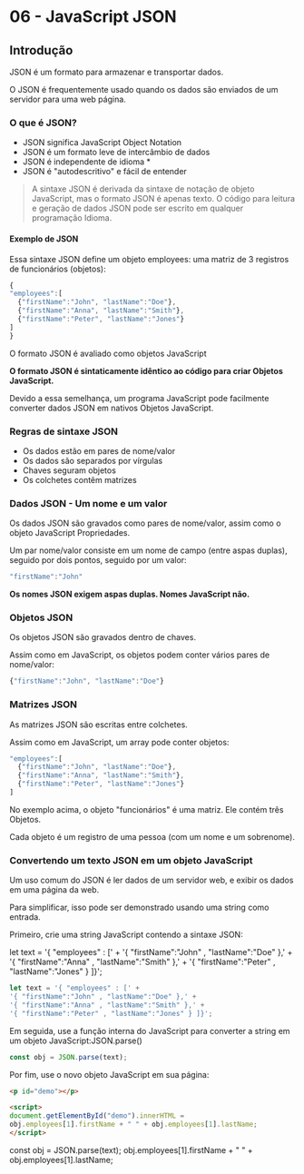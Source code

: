 # 06 - JavaScript JSON

## Introdução

JSON é um formato para armazenar e transportar dados.

O JSON é frequentemente usado quando os dados são enviados de um servidor para uma web página.

### O que é JSON?

- JSON significa JavaScript Object Notation
- JSON é um formato leve de intercâmbio de dados
- JSON é independente de idioma *
- JSON é "autodescritivo" e fácil de entender

> A sintaxe JSON é derivada da sintaxe de notação de objeto JavaScript, mas o formato JSON é apenas texto. O código para leitura e geração de dados JSON pode ser escrito em qualquer programação Idioma.

#### Exemplo de JSON

Essa sintaxe JSON define um objeto employees: uma matriz de 3 registros de funcionários (objetos):

```js
{
"employees":[
  {"firstName":"John", "lastName":"Doe"},
  {"firstName":"Anna", "lastName":"Smith"},
  {"firstName":"Peter", "lastName":"Jones"}
]
}
```

O formato JSON é avaliado como objetos JavaScript

**O formato JSON é sintaticamente idêntico ao código para criar Objetos JavaScript.**

Devido a essa semelhança, um programa JavaScript pode facilmente converter dados JSON em nativos Objetos JavaScript.

### Regras de sintaxe JSON

- Os dados estão em pares de nome/valor
- Os dados são separados por vírgulas
- Chaves seguram objetos
- Os colchetes contêm matrizes

### Dados JSON - Um nome e um valor

Os dados JSON são gravados como pares de nome/valor, assim como o objeto JavaScript Propriedades.

Um par nome/valor consiste em um nome de campo (entre aspas duplas), seguido por dois pontos, seguido por um valor:

```js
"firstName":"John"
```

**Os nomes JSON exigem aspas duplas. Nomes JavaScript não.**

### Objetos JSON

Os objetos JSON são gravados dentro de chaves.

Assim como em JavaScript, os objetos podem conter vários pares de nome/valor:

```js
{"firstName":"John", "lastName":"Doe"}
```

### Matrizes JSON

As matrizes JSON são escritas entre colchetes.

Assim como em JavaScript, um array pode conter objetos:

```js
"employees":[
  {"firstName":"John", "lastName":"Doe"},
  {"firstName":"Anna", "lastName":"Smith"},
  {"firstName":"Peter", "lastName":"Jones"}
]
```

No exemplo acima, o objeto "funcionários" é uma matriz. Ele contém três Objetos.

Cada objeto é um registro de uma pessoa (com um nome e um sobrenome).

### Convertendo um texto JSON em um objeto JavaScript

Um uso comum do JSON é ler dados de um servidor web, e exibir os dados em uma página da web.

Para simplificar, isso pode ser demonstrado usando uma string como entrada.

Primeiro, crie uma string JavaScript contendo a sintaxe JSON:

let text = '{ "employees" : [' +
'{ "firstName":"John" , "lastName":"Doe" },' +
'{ "firstName":"Anna" , "lastName":"Smith" },' +
'{ "firstName":"Peter" , "lastName":"Jones" } ]}';


```js
let text = '{ "employees" : [' +
'{ "firstName":"John" , "lastName":"Doe" },' +
'{ "firstName":"Anna" , "lastName":"Smith" },' +
'{ "firstName":"Peter" , "lastName":"Jones" } ]}';
```

Em seguida, use a função interna do JavaScript para converter a string em um objeto JavaScript:JSON.parse()

```js
const obj = JSON.parse(text);
```

Por fim, use o novo objeto JavaScript em sua página:

```html
<p id="demo"></p>

<script>
document.getElementById("demo").innerHTML =
obj.employees[1].firstName + " " + obj.employees[1].lastName;
</script>
```

const obj = JSON.parse(text);
obj.employees[1].firstName + " " + obj.employees[1].lastName;
